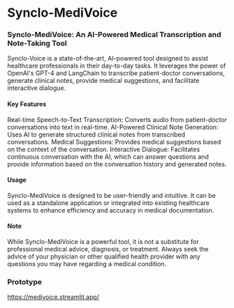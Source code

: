 # Synclo-MediVoice
### Synclo-MediVoice: An AI-Powered Medical Transcription and Note-Taking Tool
Synclo-Voice is a state-of-the-art, AI-powered tool designed to assist healthcare professionals in their day-to-day tasks. It leverages the power of OpenAI's GPT-4 and LangChain to transcribe patient-doctor conversations, generate clinical notes, provide medical suggestions, and facilitate interactive dialogue.

#### Key Features
Real-time Speech-to-Text Transcription: Converts audio from patient-doctor conversations into text in real-time.
AI-Powered Clinical Note Generation: Uses AI to generate structured clinical notes from transcribed conversations.
Medical Suggestions: Provides medical suggestions based on the context of the conversation.
Interactive Dialogue: Facilitates continuous conversation with the AI, which can answer questions and provide information based on the conversation history and generated notes.

#### Usage
Synclo-MediVoice is designed to be user-friendly and intuitive. It can be used as a standalone application or integrated into existing healthcare systems to enhance efficiency and accuracy in medical documentation.

#### Note
While Synclo-MediVoice is a powerful tool, it is not a substitute for professional medical advice, diagnosis, or treatment. Always seek the advice of your physician or other qualified health provider with any questions you may have regarding a medical condition.

### Prototype 
https://medivoice.streamlit.app/
